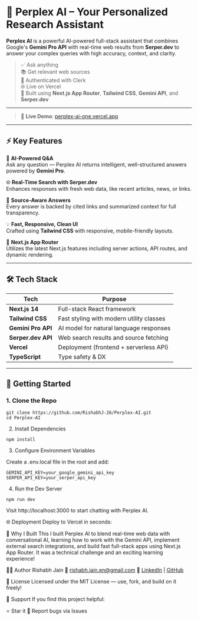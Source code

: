 # 🧠 Perplex AI – Your Personalized Research Assistant

**Perplex AI** is a powerful AI-powered full-stack assistant that combines Google's **Gemini Pro API** with real-time web results from **Serper.dev** to answer your complex queries with high accuracy, context, and clarity.

> ✅ Ask anything  
> 📚 Get relevant web sources  
> 🔐 Authenticated with Clerk  
> 🌐 Live on Vercel  
> 🚀 Built using **Next.js App Router**, **Tailwind CSS**, **Gemini API**, and **Serper.dev**
---
> 🔗 **Live Demo**: [perplex-ai-one.vercel.app](https://perplex-ai-one.vercel.app/)
---

## ⚡ Key Features

🔎 **AI-Powered Q&A**  
Ask any question — Perplex AI returns intelligent, well-structured answers powered by **Gemini Pro**.

🌐 **Real-Time Search with Serper.dev**  
Enhances responses with fresh web data, like recent articles, news, or links.

🧠 **Source-Aware Answers**  
Every answer is backed by cited links and summarized context for full transparency.

💡 **Fast, Responsive, Clean UI**  
Crafted using **Tailwind CSS** with responsive, mobile-friendly layouts.

🧪 **Next.js App Router**  
Utilizes the latest Next.js features including server actions, API routes, and dynamic rendering.

---

## 🛠 Tech Stack

| Tech           | Purpose                                |
|----------------|----------------------------------------|
| **Next.js 14** | Full-stack React framework             |
| **Tailwind CSS** | Fast styling with modern utility classes |
| **Gemini Pro API** | AI model for natural language responses |
| **Serper.dev API** | Web search results and source fetching |
| **Vercel**     | Deployment (frontend + serverless API) |
| **TypeScript** | Type safety & DX                      |

---

## 🚀 Getting Started

### 1. Clone the Repo

```
git clone https://github.com/RishabhJ-26/Perplex-AI.git
cd Perplex-AI
```

2. Install Dependencies
```
npm install
```
3. Configure Environment Variables

Create a .env.local file in the root and add:

```
GEMINI_API_KEY=your_google_gemini_api_key
SERPER_API_KEY=your_serper_api_key
```

4. Run the Dev Server
```
npm run dev
```
Visit http://localhost:3000 to start chatting with Perplex AI.

🌐 Deployment
Deploy to Vercel in seconds:


📌 Why I Built This
I built Perplex AI to blend real-time web data with conversational AI, learning how to work with the Gemini API, implement external search integrations, and build fast full-stack apps using Next.js App Router. It was a technical challenge and an exciting learning experience!

👨‍💻 Author
Rishabh Jain
📧 rishabh.jain.en@gmail.com
🔗 [LinkedIn](https://www.linkedin.com/in/rishabh-jain-enris) | [GitHub](https://github.com/RishabhJ-26)

📃 License
Licensed under the MIT License — use, fork, and build on it freely!

🌟 Support
If you find this project helpful:

⭐ Star it
🐛 Report bugs via Issues
